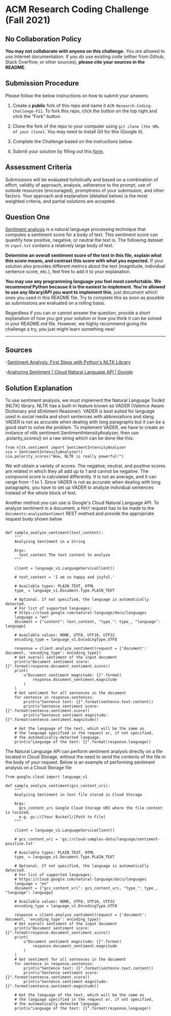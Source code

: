# ACM Research Coding Challenge (Fall 2021)

## [](https://github.com/ACM-Research/Coding-Challenge-F21#no-collaboration-policy)No Collaboration Policy

**You may not collaborate with anyone on this challenge.**  You  _are_  allowed to use Internet documentation. If you  _do_  use existing code (either from Github, Stack Overflow, or other sources),  **please cite your sources in the README**.

## [](https://github.com/ACM-Research/Coding-Challenge-F21#submission-procedure)Submission Procedure

Please follow the below instructions on how to submit your answers.

1.  Create a  **public**  fork of this repo and name it  `ACM-Research-Coding-Challenge-F21`. To fork this repo, click the button on the top right and click the "Fork" button.

2.  Clone the fork of the repo to your computer using  `git clone [the URL of your clone]`. You may need to install Git for this (Google it).

3.  Complete the Challenge based on the instructions below.

4.  Submit your solution by filling out this [form](https://acmutd.typeform.com/to/zF1IcBGR).

## Assessment Criteria 

Submissions will be evaluated holistically and based on a combination of effort, validity of approach, analysis, adherence to the prompt, use of outside resources (encouraged), promptness of your submission, and other factors. Your approach and explanation (detailed below) is the most weighted criteria, and partial solutions are accepted. 

## [](https://github.com/ACM-Research/Coding-Challenge-S21#question-one)Question One

[Sentiment analysis](https://en.wikipedia.org/wiki/Sentiment_analysis) is a natural language processing technique that computes a sentiment score for a body of text. This sentiment score can quantify how positive, negative, or neutral the text is. The following dataset in  `input.txt`  contains a relatively large body of text.

**Determine an overall sentiment score of the text in this file, explain what this score means, and contrast this score with what you expected.**  If your solution also provides different metrics about the text (magnitude, individual sentence score, etc.), feel free to add it to your explanation.   

**You may use any programming language you feel most comfortable. We recommend Python because it is the easiest to implement. You're allowed to use any library/API you want to implement this**, just document which ones you used in this README file. Try to complete this as soon as possible as submissions are evaluated on a rolling basis.

Regardless if you can or cannot answer the question, provide a short explanation of how you got your solution or how you think it can be solved in your README.md file. However, we highly recommend giving the challenge a try, you just might learn something new!

----------------------------------------------------------------------------------------------------------------
## Sources

 -[Sentiment Analysis: First Steps with Python's NLTK Library](https://realpython.com/python-nltk-sentiment-analysis/#compiling-data)
 
 -[Analyzing Sentiment | Cloud Natural Language API | Google](https://cloud.google.com/natural-language/docs/analyzing-sentiment)


## Solution Explanation

To use sentiment analysis, we must implement the Natural Language Toolkit (NLTK) library. NLTK has a built-in feature known as VADER (Valence Aware Dictionary and sEntiment Reasoner). VADER is best suited for language used in social media and short sentences with abbreviations and slang. VADER is not as accurate when dealing with long paragraphs but it can be a good start to solve the problem. To implement VADER, we have to create an instance of nltk.sentiment.SentimentIntensityAnalyzer, then use .polarity_scores() on a raw string which can be done like this:

```
from nltk.sentiment import SentimentIntensityAnalyzer
sia = SentimentIntensityAnalyzer()
sia.polarity_scores("Wow, NLTK is really powerful!")
```

We will obtain a variety of scores. The negative, neutral, and positive scores are related in which they all add up to 1 and cannot be negative. The compound score is calculated differently. It is not an average, and it can range from -1 to 1. Since VADER is not as accurate when dealing with long paragraphs, you have to set up VADER to analyze individual sentences instead of the whole block of text.

Another method you can use is Google's Cloud Natural Language API. To analyze sentiment in a document, a `POST` request has to be made to the `documents:analyzeSentiment` REST method and provide the appropriate request body shown below

```from google.cloud import language_v1

def sample_analyze_sentiment(text_content):
    """
    Analyzing Sentiment in a String

    Args:
      text_content The text content to analyze
    """

    client = language_v1.LanguageServiceClient()

    # text_content = 'I am so happy and joyful.'

    # Available types: PLAIN_TEXT, HTML
    type_ = language_v1.Document.Type.PLAIN_TEXT

    # Optional. If not specified, the language is automatically detected.
    # For list of supported languages:
    # https://cloud.google.com/natural-language/docs/languages
    language = "en"
    document = {"content": text_content, "type_": type_, "language": language}

    # Available values: NONE, UTF8, UTF16, UTF32
    encoding_type = language_v1.EncodingType.UTF8

    response = client.analyze_sentiment(request = {'document': document, 'encoding_type': encoding_type})
    # Get overall sentiment of the input document
    print(u"Document sentiment score: {}".format(response.document_sentiment.score))
    print(
        u"Document sentiment magnitude: {}".format(
            response.document_sentiment.magnitude
        )
    )
    # Get sentiment for all sentences in the document
    for sentence in response.sentences:
        print(u"Sentence text: {}".format(sentence.text.content))
        print(u"Sentence sentiment score: {}".format(sentence.sentiment.score))
        print(u"Sentence sentiment magnitude: {}".format(sentence.sentiment.magnitude))

    # Get the language of the text, which will be the same as
    # the language specified in the request or, if not specified,
    # the automatically-detected language.
    print(u"Language of the text: {}".format(response.language))

```
The Natural Language API can perform sentiment analysis directly on a file located in Cloud Storage, without the need to send the contents of the file in the body of your request. Below is an example of performing sentiment analysis on a Cloud Storage file

```
from google.cloud import language_v1

def sample_analyze_sentiment(gcs_content_uri):
    """
    Analyzing Sentiment in text file stored in Cloud Storage

    Args:
      gcs_content_uri Google Cloud Storage URI where the file content is located.
      e.g. gs://[Your Bucket]/[Path to File]
    """

    client = language_v1.LanguageServiceClient()

    # gcs_content_uri = 'gs://cloud-samples-data/language/sentiment-positive.txt'

    # Available types: PLAIN_TEXT, HTML
    type_ = language_v1.Document.Type.PLAIN_TEXT

    # Optional. If not specified, the language is automatically detected.
    # For list of supported languages:
    # https://cloud.google.com/natural-language/docs/languages
    language = "en"
    document = {"gcs_content_uri": gcs_content_uri, "type_": type_, "language": language}

    # Available values: NONE, UTF8, UTF16, UTF32
    encoding_type = language_v1.EncodingType.UTF8

    response = client.analyze_sentiment(request = {'document': document, 'encoding_type': encoding_type})
    # Get overall sentiment of the input document
    print(u"Document sentiment score: {}".format(response.document_sentiment.score))
    print(
        u"Document sentiment magnitude: {}".format(
            response.document_sentiment.magnitude
        )
    )
    # Get sentiment for all sentences in the document
    for sentence in response.sentences:
        print(u"Sentence text: {}".format(sentence.text.content))
        print(u"Sentence sentiment score: {}".format(sentence.sentiment.score))
        print(u"Sentence sentiment magnitude: {}".format(sentence.sentiment.magnitude))

    # Get the language of the text, which will be the same as
    # the language specified in the request or, if not specified,
    # the automatically-detected language.
    print(u"Language of the text: {}".format(response.language))

```







